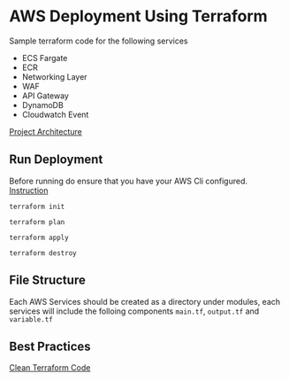 # AWS Deployment Using Terraform 

Sample terraform code for the following services
- ECS Fargate
- ECR
- Networking Layer
- WAF
- API Gateway
- DynamoDB
- Cloudwatch Event

[Project Architecture](https://github.com/xinweiiiii/aws-deployment-terraform/blob/main/photo_2021-10-07_18-56-29.jpg)

## Run Deployment
Before running do ensure that you have your AWS Cli configured. [Instruction](https://docs.aws.amazon.com/cli/latest/userguide/cli-chap-configure.html)

`terraform init`

`terraform plan`

`terraform apply`

`terraform destroy`

## File Structure 
Each AWS Services should be created as a directory under modules, each services will include the folloing components `main.tf`, `output.tf` and `variable.tf`

## Best Practices
[Clean Terraform Code](https://medium.com/@ranjana-jha/infrastructure-as-a-code-best-practices-terraform-d7ae4291d621)

